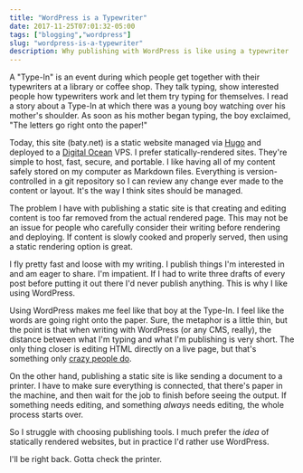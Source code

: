 ```yaml
---
title: "WordPress is a Typewriter"
date: 2017-11-25T07:01:32-05:00
tags: ["blogging","wordpress"]
slug: "wordpress-is-a-typewriter"
description: Why publishing with WordPress is like using a typewriter
---
```


A "Type-In" is an event during which people get together with their typewriters at a library or coffee shop. They talk typing, show interested people how typewriters work and let them try typing for themselves. I read a story about a Type-In at which there was a young boy watching over his mother's shoulder. As soon as his mother began typing, the boy exclaimed, "The letters go right onto the paper!"

Today, this site (baty.net) is a static website managed via [Hugo](https://gohugo.io) and deployed to a [Digital Ocean](https://www.digitalocean.com) VPS. I prefer statically-rendered sites. They're simple to host, fast, secure, and portable. I like having all of my content safely stored on my computer as Markdown files. Everything is version-controlled in a git repository so I can review any change ever made to the content or layout. It's the way I think sites should be managed.

The problem I have with publishing a static site is that creating and editing content is too far removed from the actual rendered page. This may not be an issue for people who carefully consider their writing before rendering and deploying. If content is slowly cooked and properly served, then using a static rendering option is great.

I fly pretty fast and loose with my writing. I publish things I'm interested in and am eager to share. I'm impatient. If I had to write three drafts of every post before putting it out there I'd never publish anything. This is why I like using WordPress.

Using WordPress makes me feel like that boy at the Type-In. I feel like the words are going right onto the paper. Sure, the metaphor is a little thin, but the point is that when writing with WordPress (or any CMS, really), the distance between what I'm typing and what I'm publishing is very short. The only thing closer is editing HTML directly on a live page, but that's something only [crazy people do](http://tilde.club/~jbaty/).

On the other hand, publishing a static site is like sending a document to a printer. I have to make sure everything is connected, that there's paper in the machine, and then wait for the job to finish before seeing the output. If something needs editing, and something _always_ needs editing, the whole process starts over. 

So I struggle with choosing publishing tools. I much prefer the _idea_ of statically rendered websites, but in practice I'd rather use WordPress.

I'll be right back. Gotta check the printer.






